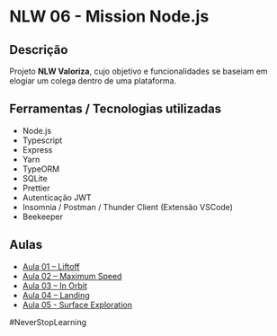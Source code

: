 # NLW 06 - Mission Node.js

## Descrição

Projeto **NLW Valoriza**, cujo objetivo e funcionalidades se baseiam em elogiar um colega dentro de uma plataforma.<br>

## Ferramentas / Tecnologias utilizadas

- Node.js
- Typescript
- Express
- Yarn
- TypeORM
- SQLite
- Prettier
- Autenticação JWT
- Insomnia / Postman / Thunder Client (Extensão VSCode)
- Beekeeper

## Aulas

- [Aula 01 – Liftoff](https://youtu.be/OI5ky4hbXy0?list=PL_75OlCSQ03EvDl5lvv-GmfilYw-mnWI1)
- [Aula 02 – Maximum Speed](https://youtu.be/Cp3m6GGa2Sk?list=PL_75OlCSQ03EvDl5lvv-GmfilYw-mnWI1)
- [Aula 03 – In Orbit](https://youtu.be/jRPFAPp4xsM?list=PL_75OlCSQ03EvDl5lvv-GmfilYw-mnWI1)
- [Aula 04 – Landing](https://youtu.be/xHwiM7W5Rws?list=PL_75OlCSQ03EvDl5lvv-GmfilYw-mnWI1)
- [Aula 05 - Surface Exploration](https://youtu.be/RrlLOWglBcA?list=PL_75OlCSQ03EvDl5lvv-GmfilYw-mnWI1)

\#NeverStopLearning